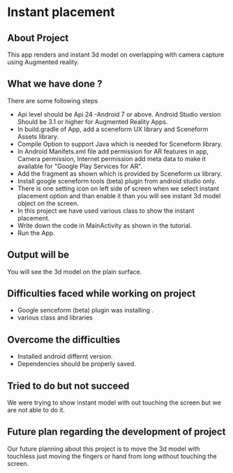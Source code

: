 # Instant placement
## About Project
This app renders and instant 3d model on overlapping with camera capture using Augmented reality.
## What we have done ?
There are some following steps 
- Api level should be Api 24 -Android 7 or above. Android Studio version Should be 3.1 or higher for Augmented Reality Apps.
- In build.gradle of App, add a sceneform UX library and Sceneform Assets library.
- Compile Option to support Java which is needed for Sceneform library.
- In Android Manifets.xml file add permission for AR features in app, Camera permission, Internet permission add meta data to make it available for "Google Play Services for AR".
- Add the fragment as shown which is provided by Sceneform ux library.
- Install google sceneform tools (beta) plugin from android studio only.
- There is one setting icon on left side of screen when we select instant placement option and than enable it than you will see instant 3d model object on the screen.
- In this project we have used various class to show the instant placement.
- Write down the code in MainActivity as shown in the tutorial.
- Run the App.

## Output will be
You will see the 3d model on the plain surface.

## Difficulties faced while working on project
- Google senceform (beta) plugin was installing .
- various class and libraries

## Overcome the difficulties
- Installed android differnt version.
- Dependencies should be properly saved.

## Tried to do but not succeed
We were trying to show instant model with out touching the screen but we are not able to do it.

## Future plan regarding the development of project
Our future planning  about this project is to move the 3d model with touchless just moving the fingers or hand from long without touching the screen.